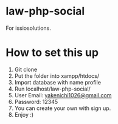# law-php-social
For issiosolutions.
# How to set this up
1. Git clone
2. Put the folder into xampp/htdocs/
3. Import database with name profile
4. Run localhost/law-php-social/
5. User Email: yakenichi1026@gmail.com
6. Password: 12345
7. You can create your own with sign up.
8. Enjoy :) 
